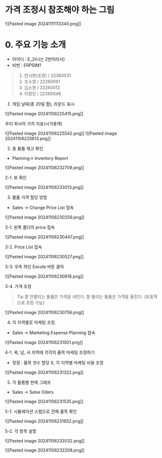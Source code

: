 # 가격 조정시 참조해야 하는 그림

![[Pasted image 20241111113340.png]]


# 0. 주요 기능 소개
- 아이디 : E_2(나는 2번이라서)
- 비번 : ERPSIM1
>1. 안시현(조장) / 22360031
>2. 조소영 / 22260061
>3. 김소정 / 22260012
>4. 이정민 / 22360046

1. 게임 날짜(총 20일 함), 라운드 표시

![[Pasted image 20241106225415.png]]

 우리 회사의 가치 지표(시가총액)
 
![[Pasted image 20241106225542.png]]
![[Pasted image 20241106225613.png]]

2. 총 물품 재고 확인
- Planning-> Inventory Report

![[Pasted image 20241106232709.png]]

2-1. 표 확인

![[Pasted image 20241106233013.png]]


3. 물품 가격 할당 방법
- Sales -> Change Price List 접속

![[Pasted image 20241106230259.png]]

3-1. 왼쪽 폴더의 price 접속

![[Pasted image 20241106230447.png]]

3-2. Price List 접속

![[Pasted image 20241106230527.png]]

3-3. 우측 하단 Excute 버튼 클릭

![[Pasted image 20241106230618.png]]

3-4. 가격 조정
>Tip
>잘 안팔리는 물품은 가격을 내린다.
>잘 팔리는 물품은 가격을 올린다.
>(유동적으로 조정 가능)

![[Pasted image 20241106230756.png]]

4. 각 지역별로 마케팅 조정.
- Sales -> Marketing Expense Planning 접속

![[Pasted image 20241106231001.png]]

4-1. 북, 남, 서 지역에 각각의 품목 마케팅 조정하기
- 정정 : 품목 갯수 할당 X, 각 지역별 마케팅 비용 조정

![[Pasted image 20241106231322.png]]

5. 각 물품별 판매 그래프
- Sales -> Salse Oders

![[Pasted image 20241106231535.png]]

5-1. 시뮬레이션 스탭으로 전체 품목 확인

![[Pasted image 20241106231652.png]]

5-2. 각 항목 설명

![[Pasted image 20241106232032.png]]

![[Pasted image 20241106232208.png]]

